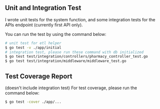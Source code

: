 ## Unit and Integration Test

I wrote unit tests for the system function, and some integration tests for the APIs endpoint (currently first API only).

You can run the test by using the command below:
```bash
# unit test for etl helper 
$ go test -v ./app/initial 
# integration test, please run these command with db initialized
$ go test test/integration/controllers/pharmacy_controller_test.go
$ go test test/integration/middleware/middleware_test.go
```
## Test Coverage Report
(doesn't include integration test)
For test coverage, please run the command below:

```bash
$ go test -cover ./app/...
```